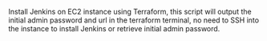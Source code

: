 Install Jenkins on EC2 instance using Terraform, this script will output the initial admin password and url in the terraform terminal, no need to SSH into the instance to install Jenkins or retrieve initial admin password.
